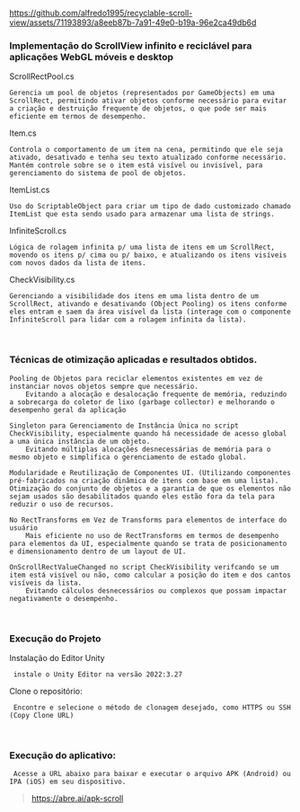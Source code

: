 https://github.com/alfredo1995/recyclable-scroll-view/assets/71193893/a8eeb87b-7a91-49e0-b19a-96e2ca49db6d

<h3> Implementação do ScrollView infinito e reciclável para aplicações WebGL móveis e desktop </h3>

ScrollRectPool.cs
 
 	Gerencia um pool de objetos (representados por GameObjects) em uma ScrollRect, permitindo ativar objetos conforme necessário para evitar a criação e destruição frequente de objetos, o que pode ser mais eficiente em termos de desempenho.

Item.cs

	Controla o comportamento de um item na cena, permitindo que ele seja ativado, desativado e tenha seu texto atualizado conforme necessário. Mantém controle sobre se o item está visível ou invisível, para gerenciamento do sistema de pool de objetos.
   
ItemList.cs

	Uso do ScriptableObject para criar um tipo de dado customizado chamado ItemList que esta sendo usado para armazenar uma lista de strings. 

InfiniteScroll.cs

	Lógica de rolagem infinita p/ uma lista de itens em um ScrollRect, movendo os itens p/ cima ou p/ baixo, e atualizando os itens visíveis com novos dados da lista de itens.

CheckVisibility.cs

	Gerenciando a visibilidade dos itens em uma lista dentro de um ScrollRect, ativando e desativando (Object Pooling) os itens conforme eles entram e saem da área visível da lista (interage com o componente InfiniteScroll para lidar com a rolagem infinita da lista). 

<br>
<h3> Técnicas de otimização aplicadas e resultados obtidos. </h3>

	Pooling de Objetos para reciclar elementos existentes em vez de instanciar novos objetos sempre que necessário.
        Evitando a alocação e desalocação frequente de memória, reduzindo a sobrecarga do coletor de lixo (garbage collector) e melhorando o desempenho geral da aplicação	

	Singleton para Gerenciamento de Instância Única no script CheckVisibility, especialmente quando há necessidade de acesso global a uma única instância de um objeto. 
        Evitando múltiplas alocações desnecessárias de memória para o mesmo objeto e simplifica o gerenciamento de estado global.

	Modularidade e Reutilização de Componentes UI. (Utilizando componentes pré-fabricados na criação dinâmica de itens com base em uma lista).
	Otimização do conjunto de objetos e a garantia de que os elementos não sejam usados são desabilitados quando eles estão fora da tela para reduzir o uso de recursos.
 
 	No RectTransforms em Vez de Transforms para elementos de interface do usuário
        Mais eficiente no uso de RectTransforms em termos de desempenho para elementos da UI, especialmente quando se trata de posicionamento e dimensionamento dentro de um layout de UI.

	OnScrollRectValueChanged no script CheckVisibility verifcando se um item está visível ou não, como calcular a posição do item e dos cantos visíveis da lista. 
        Evitando cálculos desnecessários ou complexos que possam impactar negativamente o desempenho.                                
    
    
<br>
<h3> Execução do Projeto </h3>

Instalação do Editor Unity

     instale o Unity Editor na versão 2022:3.27

Clone o repositório:

     Encontre e selecione o método de clonagem desejado, como HTTPS ou SSH (Copy Clone URL)
 
<br>
<h3> Execução do aplicativo: </h3>

     Acesse a URL abaixo para baixar e executar o arquivo APK (Android) ou IPA (iOS) em seu dispositivo.
> https://abre.ai/apk-scroll
